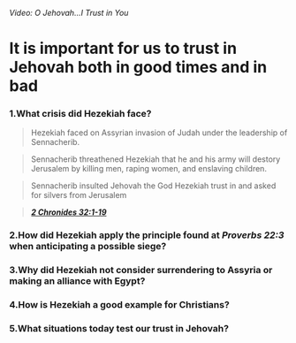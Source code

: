 _Video: O Jehovah...I Trust in You_

It is important for us to trust in Jehovah both in good times and in bad
===

### 1.What crisis did Hezekiah face?
> Hezekiah faced on Assyrian invasion of Judah under the leadership of Sennacherib.

> Sennacherib threathened Hezekiah that he and his army will destory Jerusalem by killing men, raping women, and enslaving children. 

> Sennacherib insulted Jehovah the God Hezekiah trust in and asked for silvers from Jerusalem

> **_[2 Chronides 32:1-19](https://www.jw.org/en/publications/bible/byington/books/2-chronicles/32/)_**
### 2.How did Hezekiah apply the principle found at **_Proverbs 22:3_** when anticipating a possible siege?
### 3.Why did Hezekiah not consider surrendering to Assyria or making an alliance with Egypt?

### 4.How is Hezekiah a good example for Christians?

### 5.What situations today test our trust in Jehovah?
